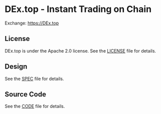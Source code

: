 # DEx.top - Instant Trading on Chain

Exchange: https://DEx.top

## License
DEx.top is under the Apache 2.0 license. See the [LICENSE](./LICENSE) file for details.

## Design
See the [SPEC](./smart-contract/dextop-spec.md) file for details.

## Source Code
See the [CODE](./smart-contract/dextop.sol) file for details.
